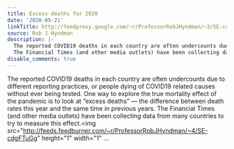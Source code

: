 ```yaml
---
title: Excess deaths for 2020
date: '2020-05-21'
linkTitle: http://feedproxy.google.com/~r/ProfessorRobJHyndman/~3/SE-cdgFTuGg/
source: Rob J Hyndman
description: |-
  The reported COVID19 deaths in each country are often undercounts due to different reporting practices, or people dying of COVID19 related causes without ever being tested. One way to explore the true mortality effect of the pandemic is to look at “excess deaths” — the difference between death rates this year and the same time in previous years.
  The Financial Times (and other media outlets) have been collecting data from many countries to try to measure this effect.<img src="http://feeds.feedburner.com/~r/ProfessorRobJHyndman/~4/SE-cdgFTuGg" height="1" width="1" ...
disable_comments: true
---
```

The reported COVID19 deaths in each country are often undercounts due to different reporting practices, or people dying of COVID19 related causes without ever being tested. One way to explore the true mortality effect of the pandemic is to look at “excess deaths” — the difference between death rates this year and the same time in previous years.
The Financial Times (and other media outlets) have been collecting data from many countries to try to measure this effect.<img src="http://feeds.feedburner.com/~r/ProfessorRobJHyndman/~4/SE-cdgFTuGg" height="1" width="1" ...